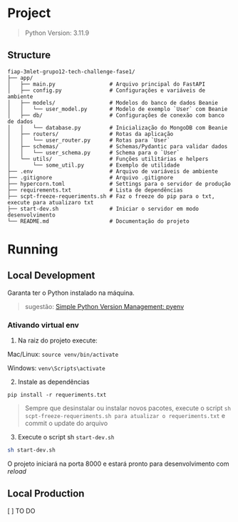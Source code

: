 
# Project

> Python Version: 3.11.9

## Structure
```
fiap-3mlet-grupo12-tech-challenge-fase1/
├── app/
│   ├── main.py                 # Arquivo principal do FastAPI
│   ├── config.py               # Configurações e variáveis de ambiente
│   ├── models/                 # Modelos do banco de dados Beanie
│   │   └── user_model.py       # Modelo de exemplo `User` com Beanie
│   ├── db/                     # Configurações de conexão com banco de dados
│   │   └── database.py         # Inicialização do MongoDB com Beanie
│   ├── routers/                # Rotas da aplicação
│   │   └── user_router.py      # Rotas para `User`
│   ├── schemas/                # Schemas/Pydantic para validar dados
│   │   └── user_schema.py      # Schema para o `User`
│   └── utils/                  # Funções utilitárias e helpers
│       └── some_util.py        # Exemplo de utilidade
├── .env                        # Arquivo de variáveis de ambiente
├── .gitignore                  # Arquivo .gitignore
├── hypercorn.toml              # Settings para o servidor de produção
├── requirements.txt            # Lista de dependências
├── scpt-freeze-requeriments.sh # Faz o freeze do pip para o txt, execute para atualizaro txt
├── start-dev.sh                # Iniciar o servidor em modo desenvolvimento
└── README.md                   # Documentação do projeto

```

# Running
## Local Development

Garanta ter o Python instalado na máquina.
> sugestão: [Simple Python Version Management: pyenv](https://github.com/pyenv/pyenv)

### Ativando virtual env

1. Na raiz do projeto execute:

Mac/Linux: ```source venv/bin/activate```

Windows: ```venv\Scripts\activate```


2. Instale as dependências

```pip install -r requeriments.txt```

> Sempre que desinstalar ou instalar novos pacotes, execute o script ```sh scpt-freeze-requeriments.sh para atualizar o requeriments.txt``` e commit o update do arquivo

3. Execute o script sh ```start-dev.sh```

```bash
sh start-dev.sh
```

O projeto iniciará na porta 8000 e estará pronto para desenvolvimento com _reload_

## Local Production

[ ] TO DO